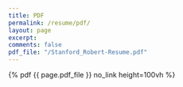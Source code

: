 ```yaml
---
title: PDF
permalink: /resume/pdf/
layout: page
excerpt: 
comments: false
pdf_file: "/Stanford_Robert-Resume.pdf"
---
```

<div id="Resume">{% pdf {{ page.pdf_file }} no_link height=100vh %}</div>
